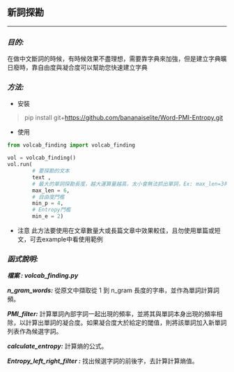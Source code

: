 ## **新詞探勘**
------
### ***目的:***
在做中文斷詞的時候，有時候效果不盡理想，需要靠字典來加強，但是建立字典曠日廢時，靠自由度與凝合度可以幫助您快速建立字典
### ***方法:***
* 安裝
 > pip install git+https://github.com/bananaiselite/Word-PMI-Entropy.git
* 使用
```python
from volcab_finding import volcab_finding

vol = volcab_finding()
vol.run(
        # 要探勘的文本
        text ,
        # 最大的單詞探勘長度，越大運算量越高，太小會無法抓出單詞，Ex: max_len=3時，會無法抓出智慧型手機
        max_len = 6,
        # 自由度門檻
        min_p = 4, 
        # Entropy門檻
        min_e = 2)

```
* 注意
此方法要使用在文章數量大或長篇文章中效果較佳，且勿使用單篇或短文，可去example中看使用範例

### ***函式說明:***
***檔案 : volcab_finding.py***

***n_gram_words:***
從原文中擷取從 1 到 n_gram 長度的字串，並作為單詞計算詞頻。

***PMI_filter:***
計算單詞內部字詞一起出現的頻率，並將其與單詞本身出現的頻率相除，以計算出單詞的凝合度。如果凝合度大於給定的閾值，則將該單詞加入新單詞列表作為候選字詞。

***calculate_entropy:*** 
計算熵的公式。

***Entropy_left_right_filter :*** 
找出候選字詞的前後字，去計算計算熵值。

